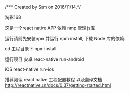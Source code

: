 /*** Created by Sam on 2016/11/14.*/

淘彩168

这是一个react native APP
依赖 nmp 管理 js库

运行请前先安装npm
并运行 npm install, 下载 Node 库的依赖.

cd 工程目录下
npm install

运行项目
安卓
react-native run-android

iOS
react-native run-ios


推荐阅读
react native 工程配置教程 以及翻译文档
http://reactnative.cn/docs/0.37/getting-started.html

